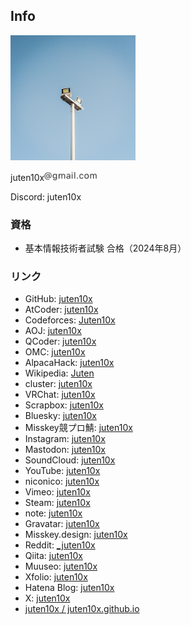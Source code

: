 ## Info

<a href="../light_white.jpg" data-lightbox="icon"><img src="../light_white.jpg" width="200px"></a>

juten10x<img src="../blog/pile_of_images/IMG_3635.jpeg" width="85">

Discord: juten10x

### 資格
* 基本情報技術者試験 合格（2024年8月）

### リンク
* GitHub: [juten10x](https://github.com/juten10x)
* AtCoder: [juten10x](https://atcoder.jp/users/juten10x)
* Codeforces: [Juten10x](https://codeforces.com/profile/Juten10x)
* AOJ: [juten10x](https://onlinejudge.u-aizu.ac.jp/status/users/juten10x)
* QCoder: [juten10x](https://www.qcoder.jp/ja/users/juten10x)
* OMC: [juten10x](https://onlinemathcontest.com/users/juten10x)
* AlpacaHack: [juten10x](https://alpacahack.com/users/juten10x)
* Wikipedia: [Juten](https://ja.wikipedia.org/wiki/?curid=4687335)
* cluster: [juten10x](https://cluster.mu/u/10x)
* VRChat: [juten10x](https://vrchat.com/home/user/usr_e18448f7-885a-4a0e-b6eb-ccf243c25a5e)
* Scrapbox: [juten10x](https://scrapbox.io/juten10x/)
* Bluesky: [juten10x](https://bsky.app/profile/juten10x.bsky.social)
* Misskey競プロ鯖: [juten10x](https://misskey.kyoupro.com/@Juten10x)
* Instagram: [juten10x](https://www.instagram.com/juten10x)
* Mastodon: [juten10x](https://mstdn.jp/@juten10x)
* SoundCloud: [juten10x](https://soundcloud.com/juten10x)
* YouTube: [juten10x](https://www.youtube.com/@juten10x)
* niconico: [juten10x](https://www.nicovideo.jp/user/125236633)
* Vimeo: [juten10x](https://vimeo.com/juten10x)
* Steam: [juten10x](https://steamcommunity.com/id/juten10x/)
* note: [juten10x](https://note.com/juten10x)
* Gravatar: [juten10x](https://gravatar.com/juten10x)
* Misskey.design: [juten10x](https://misskey.design/@Juten10x)
* Reddit: [_juten10x](https://reddit.com/user/_juten10x)
* Qiita: [juten10x](https://qiita.com/juten10x)
* Muuseo: [juten10x](https://muuseo.com/juten10x/owner)
* Xfolio: [juten10x](https://xfolio.jp/users/THkWP3ukzRzn)
* Hatena Blog: [juten10x](https://juten10x.hatenablog.com)
* X: [juten10x](https://x.com/juten10x)
* [juten10x / juten10x.github.io](https://github.com/juten10x/juten10x.github.io)
